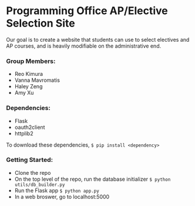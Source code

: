 # Programming Office AP/Elective Selection Site

Our goal is to create a website that students can use to select electives and AP courses, and is heavily modifiable on the administrative end. 

### Group Members: 
* Reo Kimura 
* Vanna Mavromatis
* Haley Zeng
* Amy Xu

### Dependencies:
* Flask
* oauth2client
* httplib2

To download these dependencies, 
```$ pip install <dependency>```

### Getting Started:
* Clone the repo
* On the top level of the repo, run the database initializer
```$ python utils/db_builder.py```
* Run the Flask app
```$ python app.py```
* In a web broswer, go to localhost:5000
